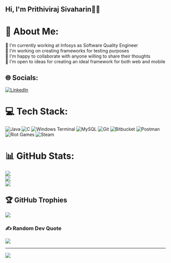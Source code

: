 ## Hi, I'm Prithiviraj Sivaharin🐦‍🔥

# 💫 About Me:
🔭 I'm currently working at Infosys as Software Quality Engineer<br>🌱 I'm working on creating frameworks for testing purposes<br>👯 I'm happy to collaborate with anyone willing to share their thoughts<br>🤔 I'm open to ideas for creating an ideal framework for both web and mobile


## 🌐 Socials:
[![LinkedIn](https://img.shields.io/badge/LinkedIn-%230077B5.svg?logo=linkedin&logoColor=white)](https://linkedin.com/in/prithiviraj-s-a55857120) 

# 💻 Tech Stack:
![Java](https://img.shields.io/badge/java-%23ED8B00.svg?style=flat&logo=openjdk&logoColor=white) ![C](https://img.shields.io/badge/c-%2300599C.svg?style=flat&logo=c&logoColor=white) ![Windows Terminal](https://img.shields.io/badge/Windows%20Terminal-%234D4D4D.svg?style=flat&logo=windows-terminal&logoColor=white) ![MySQL](https://img.shields.io/badge/mysql-4479A1.svg?style=flat&logo=mysql&logoColor=white) ![Git](https://img.shields.io/badge/git-%23F05033.svg?style=flat&logo=git&logoColor=white) ![Bitbucket](https://img.shields.io/badge/bitbucket-%230047B3.svg?style=flat&logo=bitbucket&logoColor=white) ![Postman](https://img.shields.io/badge/Postman-FF6C37?style=flat&logo=postman&logoColor=white) ![Riot Games](https://img.shields.io/badge/riotgames-D32936.svg?style=flat&logo=riotgames&logoColor=white) ![Steam](https://img.shields.io/badge/steam-%23000000.svg?style=flat&logo=steam&logoColor=white)
# 📊 GitHub Stats:
![](https://github-readme-stats.vercel.app/api?username=Sivaharin&theme=merko&hide_border=true&include_all_commits=false&count_private=false)<br/>
![](https://nirzak-streak-stats.vercel.app/?user=Sivaharin&theme=merko&hide_border=true)<br/>
![](https://github-readme-stats.vercel.app/api/top-langs/?username=Sivaharin&theme=merko&hide_border=true&include_all_commits=false&count_private=false&layout=compact)

## 🏆 GitHub Trophies
![](https://github-profile-trophy.vercel.app/?username=Sivaharin&theme=merko&no-frame=true&no-bg=true&margin-w=4)

### ✍️ Random Dev Quote
![](https://quotes-github-readme.vercel.app/api?type=horizontal&theme=tokyonight)

---
[![](https://visitcount.itsvg.in/api?id=Sivaharin&icon=0&color=0)](https://visitcount.itsvg.in)

<!-- Proudly created with GPRM ( https://gprm.itsvg.in ) -->
